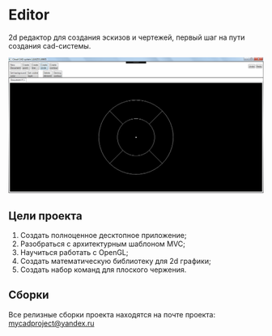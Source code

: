 # Editor

2d редактор для создания эскизов и чертежей, первый шаг на пути создания cad-системы.

![view](https://github.com/CADproject/Editor/raw/master/test1.bmp)

## Цели проекта
1. Создать полноценное десктопное приложение;
2. Разобраться с архитектурным шаблоном MVC;
3. Научиться работать с OpenGL;
4. Создать математическую библиотеку для 2d графики;
5. Создать набор команд для плоского чержения.

## Сборки
Все релизные сборки проекта находятся на почте проекта: mycadproject@yandex.ru 
